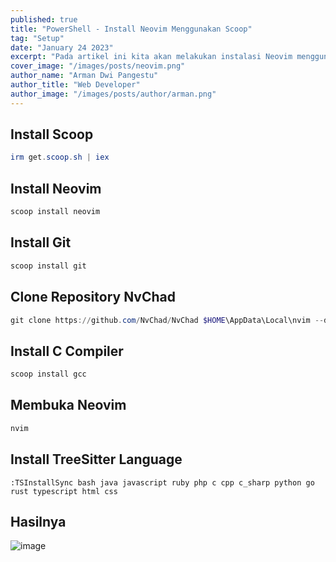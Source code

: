```yaml
---
published: true
title: "PowerShell - Install Neovim Menggunakan Scoop"
tag: "Setup"
date: "January 24 2023"
excerpt: "Pada artikel ini kita akan melakukan instalasi Neovim menggunakan Scoop"
cover_image: "/images/posts/neovim.png"
author_name: "Arman Dwi Pangestu"
author_title: "Web Developer"
author_image: "/images/posts/author/arman.png"
---
```


## Install Scoop

```powershell
irm get.scoop.sh | iex
```

## Install Neovim

```powershell
scoop install neovim
```

## Install Git

```powershell
scoop install git
```

## Clone Repository NvChad

```powershell
git clone https://github.com/NvChad/NvChad $HOME\AppData\Local\nvim --depth 1
```

## Install C Compiler

```powershell
scoop install gcc
```

## Membuka Neovim

```powershell
nvim
```

## Install TreeSitter Language

```nvim
:TSInstallSync bash java javascript ruby php c cpp c_sharp python go rust typescript html css
```

## Hasilnya

![image](https://user-images.githubusercontent.com/64394320/216773041-538dbaf0-5c0a-40e8-9176-52494be58781.png)
